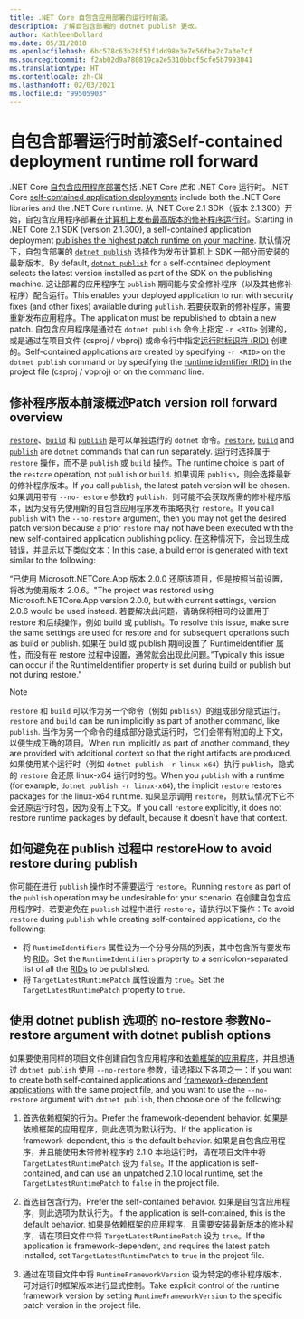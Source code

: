 ```yaml
---
title: .NET Core 自包含应用部署的运行时前滚。
description: 了解自包含部署的 dotnet publish 更改。
author: KathleenDollard
ms.date: 05/31/2018
ms.openlocfilehash: 6bc578c63b28f51f1dd98e3e7e56fbe2c7a3e7cf
ms.sourcegitcommit: f2ab02d9a780819ca2e5310bbcf5cfe5b7993041
ms.translationtype: HT
ms.contentlocale: zh-CN
ms.lasthandoff: 02/03/2021
ms.locfileid: "99505903"
---
```

# <a name="self-contained-deployment-runtime-roll-forward"></a><span data-ttu-id="7ee28-103">自包含部署运行时前滚</span><span class="sxs-lookup"><span data-stu-id="7ee28-103">Self-contained deployment runtime roll forward</span></span>

<span data-ttu-id="7ee28-104">.NET Core [自包含应用程序部署](index.md)包括 .NET Core 库和 .NET Core 运行时。</span><span class="sxs-lookup"><span data-stu-id="7ee28-104">.NET Core [self-contained application deployments](index.md) include both the .NET Core libraries and the .NET Core runtime.</span></span> <span data-ttu-id="7ee28-105">从 .NET Core 2.1 SDK（版本 2.1.300）开始，自包含应用程序部署[在计算机上发布最高版本的修补程序运行时](https://github.com/dotnet/designs/blob/main/accepted/2018/self-contained-roll-forward.md)。</span><span class="sxs-lookup"><span data-stu-id="7ee28-105">Starting in .NET Core 2.1 SDK (version 2.1.300), a self-contained application deployment [publishes the highest patch runtime on your machine](https://github.com/dotnet/designs/blob/main/accepted/2018/self-contained-roll-forward.md).</span></span> <span data-ttu-id="7ee28-106">默认情况下，自包含部署的 [`dotnet publish`](../tools/dotnet-publish.md) 选择作为发布计算机上 SDK 一部分而安装的最新版本。</span><span class="sxs-lookup"><span data-stu-id="7ee28-106">By default, [`dotnet publish`](../tools/dotnet-publish.md) for a self-contained deployment selects the latest version installed as part of the SDK on the publishing machine.</span></span> <span data-ttu-id="7ee28-107">这让部署的应用程序在 `publish` 期间能与安全修补程序（以及其他修补程序）配合运行。</span><span class="sxs-lookup"><span data-stu-id="7ee28-107">This enables your deployed application to run with security fixes (and other fixes) available during `publish`.</span></span> <span data-ttu-id="7ee28-108">若要获取新的修补程序，需要重新发布应用程序。</span><span class="sxs-lookup"><span data-stu-id="7ee28-108">The application must be republished to obtain a new patch.</span></span> <span data-ttu-id="7ee28-109">自包含应用程序是通过在 `dotnet publish` 命令上指定 `-r <RID>` 创建的，或是通过在项目文件 (csproj / vbproj) 或命令行中指定[运行时标识符 (RID)](../rid-catalog.md) 创建的。</span><span class="sxs-lookup"><span data-stu-id="7ee28-109">Self-contained applications are created by specifying `-r <RID>` on the `dotnet publish` command or by specifying the [runtime identifier (RID)](../rid-catalog.md) in the project file (csproj / vbproj) or on the command line.</span></span>

## <a name="patch-version-roll-forward-overview"></a><span data-ttu-id="7ee28-110">修补程序版本前滚概述</span><span class="sxs-lookup"><span data-stu-id="7ee28-110">Patch version roll forward overview</span></span>

<span data-ttu-id="7ee28-111">[`restore`](../tools/dotnet-restore.md)、[`build`](../tools/dotnet-build.md) 和 [`publish`](../tools/dotnet-publish.md) 是可以单独运行的 `dotnet` 命令。</span><span class="sxs-lookup"><span data-stu-id="7ee28-111">[`restore`](../tools/dotnet-restore.md), [`build`](../tools/dotnet-build.md) and [`publish`](../tools/dotnet-publish.md) are `dotnet` commands that can run separately.</span></span> <span data-ttu-id="7ee28-112">运行时选择属于 `restore` 操作，而不是 `publish` 或 `build` 操作。</span><span class="sxs-lookup"><span data-stu-id="7ee28-112">The runtime choice is part of the `restore` operation, not `publish` or `build`.</span></span> <span data-ttu-id="7ee28-113">如果调用 `publish`，则会选择最新的修补程序版本。</span><span class="sxs-lookup"><span data-stu-id="7ee28-113">If you call `publish`, the latest patch version will be chosen.</span></span> <span data-ttu-id="7ee28-114">如果调用带有 `--no-restore` 参数的 `publish`，则可能不会获取所需的修补程序版本，因为没有先使用新的自包含应用程序发布策略执行 `restore`。</span><span class="sxs-lookup"><span data-stu-id="7ee28-114">If you call `publish` with the `--no-restore` argument, then you may not get the desired patch version because a prior `restore` may not have been executed with the new self-contained application publishing policy.</span></span> <span data-ttu-id="7ee28-115">在这种情况下，会出现生成错误，并显示以下类似文本：</span><span class="sxs-lookup"><span data-stu-id="7ee28-115">In this case, a build error is generated with text similar to the following:</span></span>

  <span data-ttu-id="7ee28-116">“已使用 Microsoft.NETCore.App 版本 2.0.0 还原该项目，但是按照当前设置，将改为使用版本 2.0.6。</span><span class="sxs-lookup"><span data-stu-id="7ee28-116">"The project was restored using Microsoft.NETCore.App version 2.0.0, but with current settings, version 2.0.6 would be used instead.</span></span> <span data-ttu-id="7ee28-117">若要解决此问题，请确保将相同的设置用于 restore 和后续操作，例如 build 或 publish。</span><span class="sxs-lookup"><span data-stu-id="7ee28-117">To resolve this issue, make sure the same settings are used for restore and for subsequent operations such as build or publish.</span></span> <span data-ttu-id="7ee28-118">如果在 build 或 publish 期间设置了 RuntimeIdentifier 属性，而没有在 restore 过程中设置，通常就会出现此问题。”</span><span class="sxs-lookup"><span data-stu-id="7ee28-118">Typically this issue can occur if the RuntimeIdentifier property is set during build or publish but not during restore."</span></span>

> [!NOTE]
> <span data-ttu-id="7ee28-119">`restore` 和 `build` 可以作为另一个命令（例如 `publish`）的组成部分隐式运行。</span><span class="sxs-lookup"><span data-stu-id="7ee28-119">`restore` and `build` can be run implicitly as part of another command, like `publish`.</span></span> <span data-ttu-id="7ee28-120">当作为另一个命令的组成部分隐式运行时，它们会带有附加的上下文，以便生成正确的项目。</span><span class="sxs-lookup"><span data-stu-id="7ee28-120">When run implicitly as part of another command, they are provided with additional context so that the right artifacts are produced.</span></span> <span data-ttu-id="7ee28-121">如果使用某个运行时（例如 `dotnet publish -r linux-x64`）执行 `publish`，隐式的 `restore` 会还原 linux-x64 运行时的包。</span><span class="sxs-lookup"><span data-stu-id="7ee28-121">When you `publish` with a runtime (for example, `dotnet publish -r linux-x64`), the implicit `restore` restores packages for the linux-x64 runtime.</span></span> <span data-ttu-id="7ee28-122">如果显示调用 `restore`，则默认情况下它不会还原运行时包，因为没有上下文。</span><span class="sxs-lookup"><span data-stu-id="7ee28-122">If you call `restore` explicitly, it does not restore runtime packages by default, because it doesn't have that context.</span></span>

## <a name="how-to-avoid-restore-during-publish"></a><span data-ttu-id="7ee28-123">如何避免在 publish 过程中 restore</span><span class="sxs-lookup"><span data-stu-id="7ee28-123">How to avoid restore during publish</span></span>

<span data-ttu-id="7ee28-124">你可能在进行 `publish` 操作时不需要运行 `restore`。</span><span class="sxs-lookup"><span data-stu-id="7ee28-124">Running `restore` as part of the `publish` operation may be undesirable for your scenario.</span></span> <span data-ttu-id="7ee28-125">在创建自包含应用程序时，若要避免在 `publish` 过程中进行 `restore`，请执行以下操作：</span><span class="sxs-lookup"><span data-stu-id="7ee28-125">To avoid `restore` during `publish` while creating self-contained applications, do the following:</span></span>

- <span data-ttu-id="7ee28-126">将 `RuntimeIdentifiers` 属性设为一个分号分隔的列表，其中包含所有要发布的 [RID](../rid-catalog.md)。</span><span class="sxs-lookup"><span data-stu-id="7ee28-126">Set the `RuntimeIdentifiers` property to a semicolon-separated list of all the [RIDs](../rid-catalog.md) to be published.</span></span>
- <span data-ttu-id="7ee28-127">将 `TargetLatestRuntimePatch` 属性设置为 `true`。</span><span class="sxs-lookup"><span data-stu-id="7ee28-127">Set the `TargetLatestRuntimePatch` property to `true`.</span></span>

## <a name="no-restore-argument-with-dotnet-publish-options"></a><span data-ttu-id="7ee28-128">使用 dotnet publish 选项的 no-restore 参数</span><span class="sxs-lookup"><span data-stu-id="7ee28-128">No-restore argument with dotnet publish options</span></span>

<span data-ttu-id="7ee28-129">如果要使用同样的项目文件创建自包含应用程序和[依赖框架的应用程序](index.md)，并且想通过 `dotnet publish` 使用 `--no-restore` 参数，请选择以下各项之一：</span><span class="sxs-lookup"><span data-stu-id="7ee28-129">If you want to create both self-contained applications and [framework-dependent applications](index.md) with the same project file, and you want to use the `--no-restore` argument with `dotnet publish`, then choose one of the following:</span></span>

1. <span data-ttu-id="7ee28-130">首选依赖框架的行为。</span><span class="sxs-lookup"><span data-stu-id="7ee28-130">Prefer the framework-dependent behavior.</span></span> <span data-ttu-id="7ee28-131">如果是依赖框架的应用程序，则此选项为默认行为。</span><span class="sxs-lookup"><span data-stu-id="7ee28-131">If the application is framework-dependent, this is the default behavior.</span></span> <span data-ttu-id="7ee28-132">如果是自包含应用程序，并且能使用未带修补程序的 2.1.0 本地运行时，请在项目文件中将 `TargetLatestRuntimePatch` 设为 `false`。</span><span class="sxs-lookup"><span data-stu-id="7ee28-132">If the application is self-contained, and can use an unpatched 2.1.0 local runtime, set the `TargetLatestRuntimePatch` to `false` in the project file.</span></span>

2. <span data-ttu-id="7ee28-133">首选自包含行为。</span><span class="sxs-lookup"><span data-stu-id="7ee28-133">Prefer the self-contained behavior.</span></span> <span data-ttu-id="7ee28-134">如果是自包含应用程序，则此选项为默认行为。</span><span class="sxs-lookup"><span data-stu-id="7ee28-134">If the application is self-contained, this is the default behavior.</span></span> <span data-ttu-id="7ee28-135">如果是依赖框架的应用程序，且需要安装最新版本的修补程序，请在项目文件中将 `TargetLatestRuntimePatch` 设为 `true`。</span><span class="sxs-lookup"><span data-stu-id="7ee28-135">If the application is framework-dependent, and requires the latest patch installed, set `TargetLatestRuntimePatch` to `true` in the project file.</span></span>

3. <span data-ttu-id="7ee28-136">通过在项目文件中将 `RuntimeFrameworkVersion` 设为特定的修补程序版本，可对运行时框架版本进行显式控制。</span><span class="sxs-lookup"><span data-stu-id="7ee28-136">Take explicit control of the runtime framework version by setting `RuntimeFrameworkVersion` to the specific patch version in the project file.</span></span>
